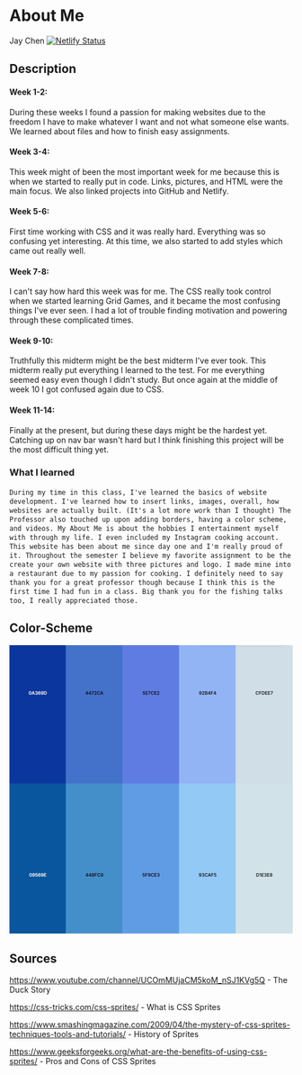 # About Me

<!-- *Italics* **Bold** ***Bold-Italic*** -->

Jay Chen        [![Netlify Status](https://api.netlify.com/api/v1/badges/6b5a4069-6f6a-4aca-b0c6-645d60cf31eb/deploy-status)](https://app.netlify.com/sites/about-me-fiitnc-695/deploys)

## Description
 #### Week 1-2:
During these weeks I found a passion for making websites due to the freedom I have to make whatever I want and not what someone else wants. We learned about files and how to finish easy assignments. 

#### Week 3-4:
This week might of been the most important week for me because this is when we started to really put in code. Links, pictures, and HTML were the main focus. We also linked projects into GitHub and Netlify.

#### Week 5-6:
First time working with CSS and it was really hard. Everything was so confusing yet interesting. At this time, we also started to add styles which came out really well.

#### Week 7-8: 
I can't say how hard this week was for me. The CSS really took control when we started learning Grid Games, and it became the most confusing things I've ever seen. I had a lot of trouble finding motivation and powering through these complicated times. 

#### Week 9-10:
Truthfully this midterm might be the best midterm I've ever took. This midterm really put everything I learned to the test. For me everything seemed easy even though I didn't study. But once again at the middle of week 10 I got confused again due to CSS. 

#### Week 11-14: 
Finally at the present, but during these days might be the hardest yet. Catching up on nav bar wasn't hard but I think finishing this project will be the most difficult thing yet.
    
 ### What I learned
    During my time in this class, I've learned the basics of website development. I've learned how to insert links, images, overall, how websites are actually built. (It's a lot more work than I thought) The Professor also touched up upon adding borders, having a color scheme, and videos. My About Me is about the hobbies I entertainment myself with through my life. I even included my Instagram cooking account. This website has been about me since day one and I'm really proud of it. Throughout the semester I believe my favorite assignment to be the create your own website with three pictures and logo. I made mine into a restaurant due to my passion for cooking. I definitely need to say thank you for a great professor though because I think this is the first time I had fun in a class. Big thank you for the fishing talks too, I really appreciated those.

## Color-Scheme
![Screenshot of a comment on a GitHub issue showing an image, added in the Markdown, of an Octocat smiling and raising a tentacle.](/img/Screenshot_21-11-2024_17058_coolors.co.jpeg)

## Sources
https://www.youtube.com/channel/UCOmMUjaCM5koM_nSJ1KVg5Q - The Duck Story

https://css-tricks.com/css-sprites/ - What is CSS Sprites

https://www.smashingmagazine.com/2009/04/the-mystery-of-css-sprites-techniques-tools-and-tutorials/ - History of Sprites

https://www.geeksforgeeks.org/what-are-the-benefits-of-using-css-sprites/ - Pros and Cons of CSS Sprites
